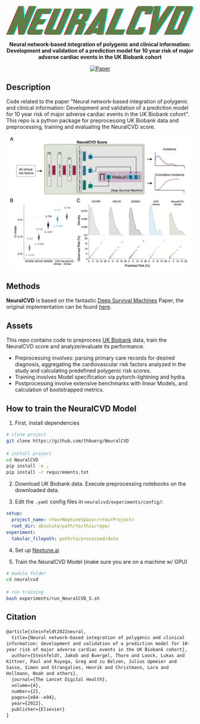 <div align="center">    

![Logo](./src/neuralcvd_logo.png?raw=true "Logo")

**Neural network-based integration of polygenic and clinical information: Development and validation of a prediction model for 10 year risk of major adverse cardiac events in the UK Biobank cohort**

[![Paper](https://img.shields.io/badge/TheLancet-DigitalHealth-informational)](https://www.thelancet.com/journals/landig/article/PIIS2589-7500(21)00249-1/fulltext)

</div>
 
## Description   
Code related to the paper "Neural network-based integration of polygenic and clinical information: Development and validation of a prediction model for 10 year risk of major adverse cardiac events in the UK Biobank cohort". 
This repo is a python package for preprocessing UK Biobank data and preprocessing, training and evaluating the NeuralCVD score.

![NeuralCVD](./src/neuralcvd_fig1.png?raw=true "NeuralCVD")

## Methods
**NeuralCVD** is based on the fantastic [Deep Survival Machines](https://arxiv.org/abs/2003.01176) Paper, the original implementation can be found [here](https://github.com/autonlab/DeepSurvivalMachines).

## Assets
This repo contains code to preprocess [UK Biobank](https://www.ukbiobank.ac.uk/) data, train the NeuralCVD score and analyze/evaluate its performance.

- Preprocessing involves: parsing primary care records for desired diagnosis, aggregating the cardiovascular risk factors analyzed in the study and calculating predefined polygenic risk scores.
- Training involves Model specification via pytorch-lightning and hydra.
- Postprocessing involve extensive benchmarks with linear Models, and calculation of bootstrapped metrics.


## How to train the NeuralCVD Model  
1. First, install dependencies   
```bash
# clone project   
git clone https://github.com/thbuerg/NeuralCVD

# install project   
cd NeuralCVD
pip install -e .   
pip install -r requirements.txt
 ```   

2. Download UK Biobank data. Execute preprocessing notebooks on the downloaded data.

3. Edit the `.yaml` config files in `neuralcvd/experiments/config/`:
```yaml
setup:
  project_name: <YourNeptuneSpace>/<YourProject>
  root_dir: absolute/path/to/this/repo/
experiment:
  tabular_filepath: path/to/processed/data
```

4. Set up [Neptune.ai](https://www.neptune.ai)

5. Train the NeuralCVD Model (make sure you are on a machine w/ GPU)
 ```bash
# module folder
cd neuralcvd

# run training
bash experiments/run_NeuralCVD_S.sh
```

## Citation   
```
@article{steinfeldt2022neural,
  title={Neural network-based integration of polygenic and clinical information: development and validation of a prediction model for 10-year risk of major adverse cardiac events in the UK Biobank cohort},
  author={Steinfeldt, Jakob and Buergel, Thore and Loock, Lukas and Kittner, Paul and Ruyoga, Greg and zu Belzen, Julius Upmeier and Sasse, Simon and Strangalies, Henrik and Christmann, Lara and Hollmann, Noah and others},
  journal={The Lancet Digital Health},
  volume={4},
  number={2},
  pages={e84--e94},
  year={2022},
  publisher={Elsevier}
}
```  
